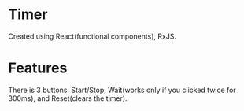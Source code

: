 # Timer
Created using React(functional components), RxJS.

# Features
There is 3 buttons: Start/Stop, Wait(works only if you clicked twice for 300ms), and Reset(clears the timer).